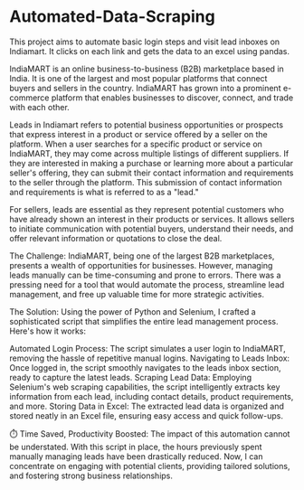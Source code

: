 # Automated-Data-Scraping
This project aims to automate basic login steps and visit lead inboxes on Indiamart. It clicks on each link and gets the data to an excel using pandas.

IndiaMART is an online business-to-business (B2B) marketplace based in India. It is one of the largest and most popular platforms that connect buyers and sellers in the country. IndiaMART has grown into a prominent e-commerce platform that enables businesses to discover, connect, and trade with each other.

Leads in Indiamart refers to potential business opportunities or prospects that express interest in a product or service offered by a seller on the platform. When a user searches for a specific product or service on IndiaMART, they may come across multiple listings of different suppliers. If they are interested in making a purchase or learning more about a particular seller's offering, they can submit their contact information and requirements to the seller through the platform. This submission of contact information and requirements is what is referred to as a "lead."

For sellers, leads are essential as they represent potential customers who have already shown an interest in their products or services. It allows sellers to initiate communication with potential buyers, understand their needs, and offer relevant information or quotations to close the deal.


The Challenge:
IndiaMART, being one of the largest B2B marketplaces, presents a wealth of opportunities for businesses. However, managing leads manually can be time-consuming and prone to errors. There was a pressing need for a tool that would automate the process, streamline lead management, and free up valuable time for more strategic activities.


The Solution:
Using the power of Python and Selenium, I crafted a sophisticated script that simplifies the entire lead management process. Here's how it works:

Automated Login Process: The script simulates a user login to IndiaMART, removing the hassle of repetitive manual logins.
Navigating to Leads Inbox: Once logged in, the script smoothly navigates to the leads inbox section, ready to capture the latest leads.
Scraping Lead Data: Employing Selenium's web scraping capabilities, the script intelligently extracts key information from each lead, including contact details, product requirements, and more.
Storing Data in Excel: The extracted lead data is organized and stored neatly in an Excel file, ensuring easy access and quick follow-ups.

⏱️ Time Saved, Productivity Boosted:
The impact of this automation cannot be understated. With this script in place, the hours previously spent manually managing leads have been drastically reduced. Now, I can concentrate on engaging with potential clients, providing tailored solutions, and fostering strong business relationships.
